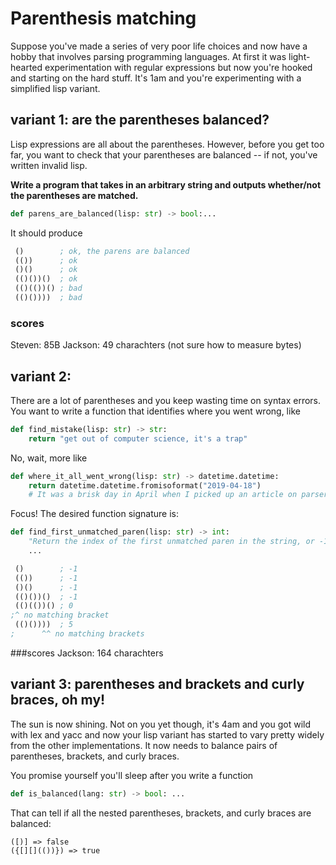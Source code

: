 # Parenthesis matching

Suppose you've made a series of very poor life choices and now have a hobby that involves parsing programming languages.
At first it was light-hearted experimentation with regular expressions but now you're hooked and starting on the hard stuff.
It's 1am and you're experimenting with a simplified lisp variant.

## variant 1: are the parentheses balanced?

Lisp expressions are all about the parentheses.
However, before you get too far, you want to check that your parentheses are balanced -- if not, you've written invalid lisp.

**Write a program that takes in an arbitrary string and outputs whether/not the parentheses are matched.**

```py
def parens_are_balanced(lisp: str) -> bool:...
```
It should produce
```lisp
 ()        ; ok, the parens are balanced
 (())      ; ok
 ()()      ; ok
 (()())()  ; ok
 (()(())() ; bad
 (()())))  ; bad
```

### scores
Steven: 85B
Jackson: 49 charachters (not sure how to measure bytes) 

## variant 2:

There are a lot of parentheses and you keep wasting time on syntax errors.
You want to write a function that identifies where you went wrong, like

```py
def find_mistake(lisp: str) -> str:
    return "get out of computer science, it's a trap"
```
No, wait, more like
```py
def where_it_all_went_wrong(lisp: str) -> datetime.datetime:
    return datetime.datetime.fromisoformat("2019-04-18")
    # It was a brisk day in April when I picked up an article on parser combinators...
```
Focus! The desired function signature is:
```py
def find_first_unmatched_paren(lisp: str) -> int:
    "Return the index of the first unmatched paren in the string, or -1 if balanced"
    ...
```

```lisp
 ()        ; -1
 (())      ; -1
 ()()      ; -1
 (()())()  ; -1
 (()(())() ; 0
;^ no matching bracket
 (()())))  ; 5
;      ^^ no matching brackets
```
###scores 
Jackson: 164 charachters

## variant 3: parentheses and brackets and curly braces, oh my!

The sun is now shining.
Not on you yet though, it's 4am and you got wild with lex and yacc and now your lisp variant has started to vary pretty widely from the other implementations.
It now needs to balance pairs of parentheses, brackets, and curly braces.

You promise yourself you'll sleep after you write a function

```py
def is_balanced(lang: str) -> bool: ...
```
That can tell if all the nested parentheses, brackets, and curly braces are balanced:
```
([)] => false
({[][](())}) => true
```

